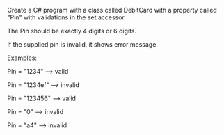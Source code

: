 Create a C# program with a class called DebitCard with a property called "Pin" with validations in the set accessor.

The Pin should be exactly 4 digits or 6 digits.

If the supplied pin is invalid, it shows error message.



Examples:

Pin = "1234"     -->  valid

Pin = "1234ef"     -->  invalid

Pin = "123456"     -->  valid

Pin = "0"     -->  invalid

Pin = "a4"     -->  invalid
